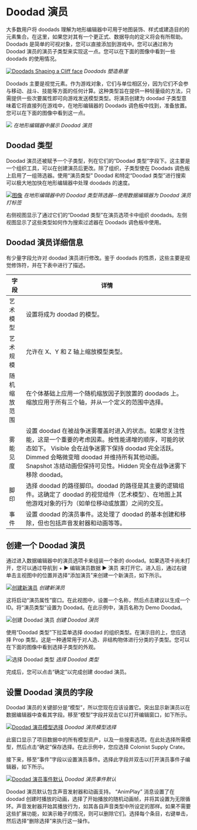 # Doodad 演员

大多数用户将 doodads 理解为地形编辑器中可用于地图装饰、样式或建造目的的元素集合。在这里，如果您对其有一个更正式、数据导向的定义将会有所帮助。Doodads 是简单的可视对象，您可以直接添加到游戏中。您可以通过称为 Doodad 演员的演员子类型来实现这一点。您可以在下面的图像中看到一些 doodads 的使用情况。

[![Doodads Shaping a Cliff face](./resources/064_Doodad_Actors1.png)](./resources/064_Doodad_Actors1.png)
*Doodads 塑造悬崖*

Doodads 主要是视觉元素。作为游戏对象，它们与单位相区分，因为它们不会参与移动、战斗、技能等方面的任何计算。这种类型旨在提供一种轻量级的方法，只需提供一些次要属性即可向游戏发送模型类型。将演员创建为 doodad 子类型意味着它将直接列在游戏中，在地形编辑器的 Doodads 调色板中找到，准备放置。您可以在下面的图像中看到这一点。

![](./resources/064_Doodad_Actors2.png)
*在地形编辑器中展示 Doodad 演员*

## Doodad 类型

Doodad 演员还被赋予一个子类型，列在它们的“Doodad 类型”字段下。这主要是一个组织工具，可以在创建演员后更改。除了组织，子类型使在 Doodads 调色板上启用了一组筛选器。使用“演员类型” Doodad 和特定“Doodad 类型”进行搜索可以极大地加快在地形编辑器中处理 doodads 的速度。

[![图像](./resources/064_Doodad_Actors3.png)](./resources/064_Doodad_Actors3.png)
*在地形编辑器中的 Doodad 类型筛选器--使用数据编辑器为 Doodad 演员打标签*

右侧视图显示了通过它们的“Doodad 类型”在演员选项卡中组织 doodads。左侧视图显示了这些类型如何作为搜索过滤器在 Doodads 调色板中使用。

## Doodad 演员详细信息

有少量字段允许对 doodad 演员进行修改。鉴于 doodads 的性质，这些主要是视觉修饰符，并在下表中进行了描述。

| 字段               | 详情                                                                                                                                                                                                                                                                                                                                                                                                                                                                      |
| ------------------ | ---------------------------------------------------------------------------------------------------------------------------------------------------------------------------------------------------------------------------------------------------------------------------------------------------------------------------------------------------------------------------------------------------------------------------------------------------------------------------- |
| 艺术模型          | 设置将成为 doodad 的模型。                                                                                                                                                                                                                                                                                                                                                                                                                             |
| 艺术规模          | 允许在 X、Y 和 Z 轴上缩放模型类型。                                                                                                                                                                                                                                                                                                                                                                                                                |
| 随机缩放范围 | 在个体基础上应用一个随机缩放因子到放置的 doodads 上。缩放应用于所有三个轴，并从一个定义的范围中选择。                                                                                                                                                                                                                                                                                                           |
| 雾能见度     | 设置 doodad 在被战争迷雾覆盖时进入的状态。如果您关注性能，这是一个重要的考虑因素。按性能递增的顺序，可能的状态如下。 Visible 会在战争迷雾下保持 doodad 完全活跃。Dimmed 会略微变暗 doodad 并维持所有其他动画。Snapshot 冻结动画但保持可见性。Hidden 完全在战争迷雾下移除 doodad。 |
| 脚印          | 选择 doodad 的路径脚印。doodad 的路径是其主要的逻辑组件。这确定了 doodad 的视觉组件（艺术模型）、在地图上其他游戏对象的行为（如单位移动或放置）之间的交互。                                                                                                                                                                                                       |
| 事件             | 设置 doodad 的演员事件。这处理了 doodad 的基本创建和移除，但也包括声音发射器和动画等等。                                                                                                                                                                                                                                                                                                                            |

## 创建一个 Doodad 演员

通过进入数据编辑器中的演员选项卡来组装一个新的 doodad。如果选项卡尚未打开，您可以通过导航到 + ▶︎ 编辑演员数据 ▶︎ 演员 来打开它。进入后，通过右键单击主视图中的位置并选择“添加演员”来创建一个新演员，如下所示。

[![创建新演员](./resources/064_Doodad_Actors4.png)](./resources/064_Doodad_Actors4.png)
*创建新演员*

这将启动“演员属性”窗口。在此视图中，设置一个名称，然后点击建议以生成一个ID。将“演员类型”设置为 Doodad。在此示例中，演员名称为 Demo Doodad。

![创建 Doodad 演员](./resources/064_Doodad_Actors5.png)
*创建 Doodad 演员*

使用“Doodad 类型”下拉菜单选择 doodad 的组织类型。在演示目的上，您应选择 Prop 类型。这是一种通常用于对人造、非结构物体进行分类的子类型。您可以在下面的图像中看到选择子类型的外观。

![选择 Doodad 类型](./resources/064_Doodad_Actors6.png)
*选择 Doodad 类型*

完成后，您可以点击“确定”以完成创建 doodad 演员。

## 设置 Doodad 演员的字段

Doodad 演员的关键部分是“模型”，所以您现在应该设置它。突出显示新演员以在数据编辑器中查看其字段。移至“模型”字段并双击它以打开编辑窗口，如下所示。

[![Doodad 演员模型选择](./resources/064_Doodad_Actors7.png)](./resources/064_Doodad_Actors7.png)
*Doodad 演员模型选择*

此窗口显示了项目数据中的所有模型资产，以及一些搜索选项。在此处选择所需模型，然后点击“确定”保存选择。在此示例中，您应选择 Colonist Supply Crate。

接下来，移至“事件”字段以设置演员事件。选择此字段并双击以打开演员事件子编辑器，如下所示。

[![Doodad 演员事件默认](./resources/064_Doodad_Actors8.png)](./resources/064_Doodad_Actors8.png)
*Doodad 演员事件默认*

Doodad 演员默认包含声音发射器和动画支持。 “AnimPlay” 消息设置了在 doodad 创建时播放的动画，选择了开始播放的随机动画帧，并将其设置为无限循环。声音发射器开始其播放行为，如其各自声音类型中所设定的那样。如果不需要这些扩展功能，如演示箱子的情况，则可以删除它们。选择每个条目，右键单击，然后选择“删除选择”来执行这一操作。